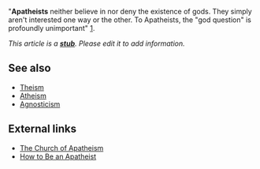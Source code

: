 "**Apatheists** neither believe in nor deny the existence of gods.
They simply aren't interested one way or the other. To Apatheists,
the "god question" is profoundly unimportant"
[1](http://www.wunderland.com/WTS/Ginohn/cetera/apatheism.html).

*This article is a **[stub](http://www.theopedia.com/Category:Theopedia_stubs "Category:Theopedia stubs")**. Please edit it to add information.*
## See also

-   [Theism](Theism "Theism")
-   [Atheism](Atheism "Atheism")
-   [Agnosticism](Agnosticism "Agnosticism")

## External links

-   [The Church of Apatheism](http://www.wunderland.com/WTS/Ginohn/cetera/apatheism.html)
-   [How to Be an Apatheist](http://www.beliefnet.com/story/128/story_12848_1.html)



